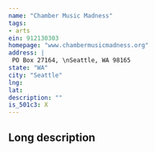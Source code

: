 ```yaml
---
name: "Chamber Music Madness"
tags:
- arts
ein: 912130303
homepage: "www.chambermusicmadness.org"
address: |
 PO Box 27164, \nSeattle, WA 98165
state: "WA"
city: "Seattle"
lng: 
lat: 
description: ""
is_501c3: X
---
```


## Long description


